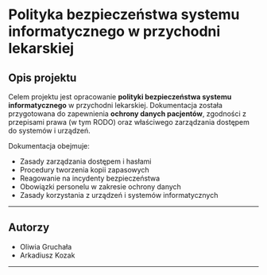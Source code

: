# Polityka bezpieczeństwa systemu informatycznego w przychodni lekarskiej

## Opis projektu

Celem projektu jest opracowanie **polityki bezpieczeństwa systemu informatycznego** w przychodni lekarskiej. Dokumentacja została przygotowana do zapewnienia **ochrony danych pacjentów**, zgodności z przepisami prawa (w tym RODO) oraz właściwego zarządzania dostępem do systemów i urządzeń.

Dokumentacja obejmuje:
- Zasady zarządzania dostępem i hasłami
- Procedury tworzenia kopii zapasowych
- Reagowanie na incydenty bezpieczeństwa
- Obowiązki personelu w zakresie ochrony danych
- Zasady korzystania z urządzeń i systemów informatycznych

---

## Autorzy

- Oliwia Gruchała  
- Arkadiusz Kozak

---

